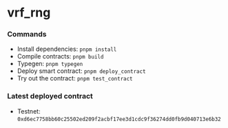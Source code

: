 # vrf_rng

### Commands

- Install dependencies: `pnpm install`
- Compile contracts: `pnpm build`
- Typegen: `pnpm typegen`
- Deploy smart contract: `pnpm deploy_contract`
- Try out the contract: `pnpm test_contract`

### Latest deployed contract

- Testnet: `0xd6ec7758bb60c25502ed209f2acbf17ee3d1cdc9f36274dd0fb9d040713e6b32`
